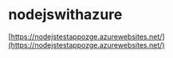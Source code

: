 # nodejswithazure

[https://nodejstestappozge.azurewebsites.net/](https://nodejstestappozge.azurewebsites.net/)
